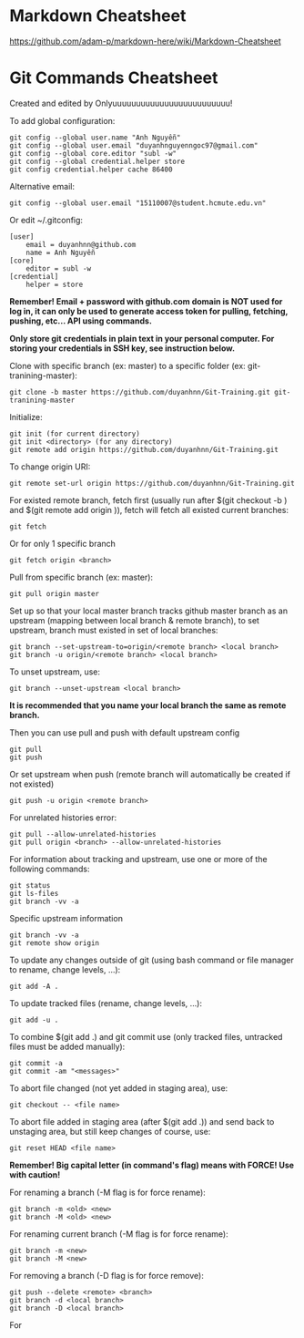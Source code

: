 # Markdown Cheatsheet
https://github.com/adam-p/markdown-here/wiki/Markdown-Cheatsheet

# Git Commands Cheatsheet
Created and edited by Onlyuuuuuuuuuuuuuuuuuuuuuuuuu!

To add global configuration:

```$xslt
git config --global user.name "Anh Nguyễn"
git config --global user.email "duyanhnguyenngoc97@gmail.com"
git config --global core.editor "subl -w"
git config --global credential.helper store
git config credential.helper cache 86400
```
Alternative email:
```$xslt
git config --global user.email "15110007@student.hcmute.edu.vn"
```
Or edit ~/.gitconfig:
```$xslt
[user]
	email = duyanhnn@github.com
	name = Anh Nguyễn
[core]
	editor = subl -w
[credential]
	helper = store
```
**Remember! Email + password with github.com domain is NOT used for log in, it can only be used to generate access token for pulling, fetching, pushing, etc... API using commands.**

**Only store git credentials in plain text in your personal computer. For storing your credentials in SSH key, see instruction below.**

Clone with specific branch (ex: master) to a specific folder (ex: git-tranining-master):
```$xslt
git clone -b master https://github.com/duyanhnn/Git-Training.git git-tranining-master
```
Initialize:
```$xslt
git init (for current directory)
git init <directory> (for any directory)
git remote add origin https://github.com/duyanhnn/Git-Training.git
```
To change origin URI:
```$xslt
git remote set-url origin https://github.com/duyanhnn/Git-Training.git
```
For existed remote branch, fetch first (usually run after $(git checkout -b <branch>) and $(git remote add origin <URI>)), fetch will fetch all existed current branches:
```$xslt
git fetch
```
Or for only 1 specific branch
```$xslt
git fetch origin <branch>
```
Pull from specific branch (ex: master):
```$xslt
git pull origin master
```
Set up so that your local master branch tracks github master branch as an upstream (mapping between local branch & remote branch),
to set upstream, branch must existed in set of local branches:
```$xslt
git branch --set-upstream-to=origin/<remote branch> <local branch>
git branch -u origin/<remote branch> <local branch>
```
To unset upstream, use:
```$xslt
git branch --unset-upstream <local branch>
```
**It is recommended that you name your local branch the same as remote branch.**

Then you can use pull and push with default upstream config
```$xslt
git pull
git push
```
Or set upstream when push (remote branch will automatically be created if not existed)
```$xslt
git push -u origin <remote branch>
```
For unrelated histories error:
```$xslt
git pull --allow-unrelated-histories
git pull origin <branch> --allow-unrelated-histories
```
For information about tracking and upstream, use one or more of the following commands:
```$xslt
git status
git ls-files
git branch -vv -a
```
Specific upstream information
```$xslt
git branch -vv -a
git remote show origin
```
To update any changes outside of git (using bash command or file manager to rename, change levels, ...):
```$xslt
git add -A .
```
To update tracked files (rename, change levels, ...):
```$xslt
git add -u .
```

To combine $(git add .) and git commit use (only tracked files, untracked files must be added manually):
```$xslt
git commit -a
git commit -am "<messages>"
```
To abort file changed (not yet added in staging area), use:
```$xslt
git checkout -- <file name>
```
To abort file added in staging area (after $(git add .)) and send back to unstaging area, but still keep changes of course, use:
```$xslt
git reset HEAD <file name>
```

**Remember! Big capital letter (in command's flag) means with FORCE! Use with caution!**

For renaming a branch (-M flag is for force rename):
```$xslt
git branch -m <old> <new>
git branch -M <old> <new>
```
For renaming current branch (-M flag is for force rename):
```$xslt
git branch -m <new>
git branch -M <new>
```
For removing a branch (-D flag is for force remove):
```$xslt
git push --delete <remote> <branch>
git branch -d <local branch>
git branch -D <local branch>
```
For 
